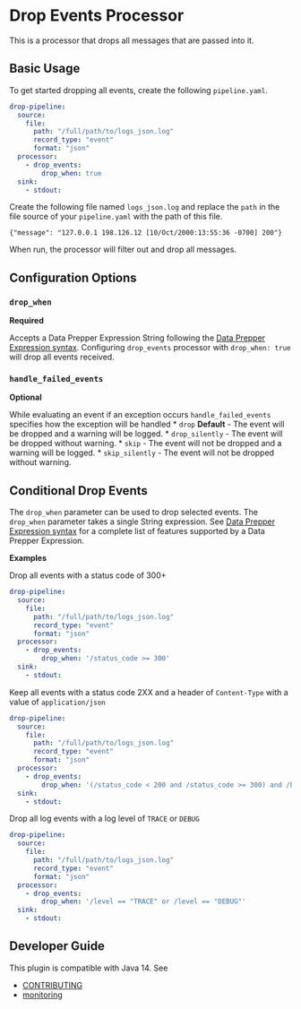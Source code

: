 # Drop Events Processor
This is a processor that drops all messages that are passed into it.

## Basic Usage
To get started dropping all events, create the following `pipeline.yaml`.
```yaml
drop-pipeline:
  source:
    file:
      path: "/full/path/to/logs_json.log"
      record_type: "event"
      format: "json"
  processor:
    - drop_events:
        drop_when: true
  sink:
    - stdout:
```

Create the following file named `logs_json.log` and replace the `path` in the file source of your `pipeline.yaml` with the path of this 
file.

```
{"message": "127.0.0.1 198.126.12 [10/Oct/2000:13:55:36 -0700] 200"}
```

When run, the processor will filter out and drop all messages.

## Configuration Options

### `drop_when`
**Required**

Accepts a Data Prepper Expression String following the [Data Prepper Expression syntax](../../docs/expression_syntax.md). Configuring 
`drop_events` processor with `drop_when: true` will drop all events received.

### `handle_failed_events`
**Optional**

While evaluating an event if an exception occurs `handle_failed_events` specifies how the exception will be handled
    * `drop` **Default** - The event will be dropped and a warning will be logged.
    * `drop_silently` - The event will be dropped without warning.
    * `skip` - The event will not be dropped and a warning will be logged.
    * `skip_silently` - The event will not be dropped without warning.


## Conditional Drop Events
The `drop_when` parameter can be used to drop selected events. The `drop_when` parameter takes a single String expression. See
[Data Prepper Expression syntax](../../docs/expression_syntax.md) for a complete list of features supported by a Data Prepper Expression.

**Examples**

Drop all events with a status code of 300+
```yaml
drop-pipeline:
  source:
    file:
      path: "/full/path/to/logs_json.log"
      record_type: "event"
      format: "json"
  processor:
    - drop_events:
        drop_when: '/status_code >= 300'
  sink:
    - stdout:
```

Keep all events with a status code 2XX and a header of `Content-Type` with a value of `application/json`
```yaml
drop-pipeline:
  source:
    file:
      path: "/full/path/to/logs_json.log"
      record_type: "event"
      format: "json"
  processor:
    - drop_events:
        drop_when: '(/status_code < 200 and /status_code >= 300) and /headers/content-type != "application/json"'
  sink:
    - stdout:
```

Drop all log events with a log level of `TRACE` or `DEBUG`
```yaml
drop-pipeline:
  source:
    file:
      path: "/full/path/to/logs_json.log"
      record_type: "event"
      format: "json"
  processor:
    - drop_events:
        drop_when: '/level == "TRACE" or /level == "DEBUG"'
  sink:
    - stdout:
```

## Developer Guide
This plugin is compatible with Java 14. See
- [CONTRIBUTING](https://github.com/opensearch-project/data-prepper/blob/main/CONTRIBUTING.md)
- [monitoring](https://github.com/opensearch-project/data-prepper/blob/main/docs/monitoring.md)
